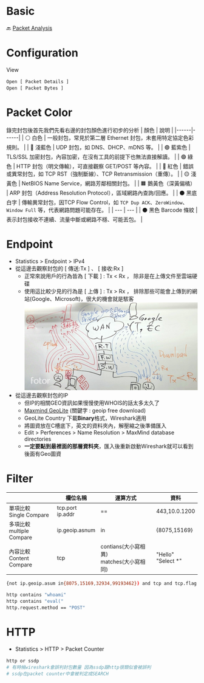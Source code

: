 Basic
===
🔙 [Packet Analysis](../README.md)



# Configuration
View 
```bash
Open [ Packet Details ]
Open [ Packet Bytes ]
```

# Packet Color
錄完封包後首先我們先看右邊的封包顏色進行初步的分析
| 顏色 | 說明 |
|------|------|
| ⚪ 白色 | 一般封包，常見於第二層 Ethernet 封包，未套用特定協定色彩規則。 |
| 🔵 淺藍色 | UDP 封包，如 DNS、DHCP、mDNS 等。 |
| 🟣 藍紫色 | TLS/SSL 加密封包，內容加密，在沒有工具的前提下也無法直接解讀。 |
| 🟢 綠色 | HTTP 封包（明文傳輸），可直接觀察 GET/POST 等內容。 |
| 🔴 紅色 | 錯誤或異常封包，如 TCP RST（強制斷線）、TCP Retransmission（重傳）。 |
| 🟡 淺黃色 | NetBIOS Name Service，網路芳鄰相關封包。 |
| 🟧 鵝黃色（深黃偏橘） | ARP 封包（Address Resolution Protocol），區域網路內查詢/回應。 |
| ⚫ 黑底白字 | 傳輸異常封包，因TCP Flow Control，如 `TCP Dup ACK`、`ZeroWindow`、`Window Full` 等，代表網路問題可能存在。 |
| --- | --- |
| ⚫ 黑色 Barcode 條紋 | 表示封包接收不連續、流量中斷或網路不穩、可能丟包。 |


# Endpoint
- Statistics > Endpoint > IPv4  
- 從這邊去觀察封包的 [ 傳送:Tx ] 、 [ 接收:Rx ]
  - 正常來說用戶的行為皆為 [ 下載 ] : Tx < Rx ， 除非是在上傳文件至雲端硬碟
  - 使用這比較少見的行為是 [ 上傳 ] : Tx > Rx ， 排除那些可能會上傳到的網站(Google、Microsoft)，很大的機會就是駭客
  ![](../_src/TxRx.jpg)
- 從這邊去觀察封包的IP
  - 但IP的相關GEO資訊如果慢慢使用WHOIS的話太多太久了
  - [Maxmind GeoLite](https://dev.maxmind.com/geoip/geolite2-free-geolocation-data/) (關鍵字 : geoip free download)
  - GeoLite Country 下載**Binary**格式，Wireshark適用
  - 將圖資放在C槽底下，英文的資料夾內，解壓縮之後準備匯入
  - Edit > Perferences > Name Resolution > MaxMind database directories
  - **一定要點到最裡面的那層資料夾**，匯入後重新啟動Wireshark就可以看到後面有Geo圖資

# Filter
| | 欄位名稱  | 運算方式 | 資料 |
|---|---|---|---|
| 單項比較<br>Single Compare   | tcp.port<br>ip.addr  | ==  | 443,10.0.1200 |
| 多項比較<br>multiple Compare | ip.geoip.asnum  | in | {8075,15169}
| 內容比較<br>Content Compare  | tcp | contians(大小寫相異)<br>matches(大小寫相同) | "Hello"<br>"Select *"
```bash
{not ip.geoip.asum in{8075,15169,32934,99193462}) and tcp and tcp.flag.syn == 1
```
```bash
http contains "whoami"
http contains "eval("
http.request.method == "POST"
```

# HTTP
- Statistics > HTTP > Packet Counter
```bash
http or ssdp
# 有時候wireshark會誤判封包數量 因為ssdp跟http很類似會被誤判
# ssdp在packet counter中會被判定成SEARCH
```